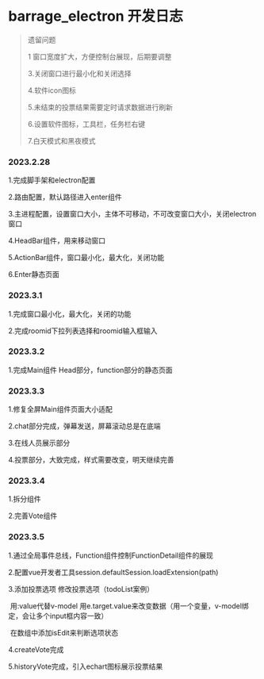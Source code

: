 # barrage_electron 开发日志



> 遗留问题
>
> 1 窗口宽度扩大，方便控制台展现，后期要调整
>
> 3.关闭窗口进行最小化和关闭选择
>
> 4.软件icon图标
>
> 5.未结束的投票结果需要定时请求数据进行刷新
>
> 6.设置软件图标，工具栏，任务栏右键
>
> 7.白天模式和黑夜模式

### 2023.2.28

1.完成脚手架和electron配置

2.路由配置，默认路径进入enter组件

3.主进程配置，设置窗口大小，主体不可移动，不可改变窗口大小，关闭electron窗口

4.HeadBar组件，用来移动窗口

5.ActionBar组件，窗口最小化，最大化，关闭功能

6.Enter静态页面



### 2023.3.1

1.完成窗口最小化，最大化，关闭的功能

2.完成roomid下拉列表选择和roomid输入框输入



### 2023.3.2

1.完成Main组件 Head部分，function部分的静态页面



### 2023.3.3

1.修复全屏Main组件页面大小适配

2.chat部分完成，弹幕发送，屏幕滚动总是在底端

3.在线人员展示部分

4.投票部分，大致完成，样式需要改变，明天继续完善



### 2023.3.4

1.拆分组件

2.完善Vote组件



### 2023.3.5

1.通过全局事件总线，Function组件控制FunctionDetail组件的展现

2.配置vue开发者工具session.defaultSession.loadExtension(path)

3.添加投票选项 修改投票选项（todoList案例）

​	用:value代替v-model   用e.target.value来改变数据（用一个变量，v-model绑定，会让多个input框内容一致）

​	在数组中添加isEdit来判断选项状态

4.createVote完成

5.historyVote完成，引入echart图标展示投票结果

